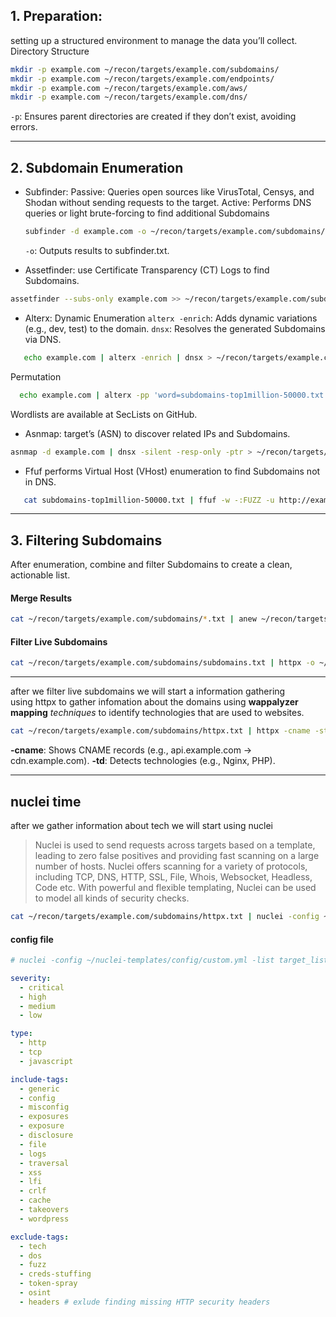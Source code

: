 ## 1. Preparation:

setting up a structured environment to manage the data you’ll collect.
Directory Structure
```bash
mkdir -p example.com ~/recon/targets/example.com/subdomains/  
mkdir -p example.com ~/recon/targets/example.com/endpoints/  
mkdir -p example.com ~/recon/targets/example.com/aws/  
mkdir -p example.com ~/recon/targets/example.com/dns/
```
`-p`: Ensures parent directories are created if they don’t exist, avoiding errors.

---
## 2. Subdomain Enumeration
-  Subfinder: 
   Passive: Queries open sources like VirusTotal, Censys, and Shodan without sending requests to the target.
   Active: Performs DNS queries or light brute-forcing to find additional Subdomains
   ```bash
   subfinder -d example.com -o ~/recon/targets/example.com/subdomains/subfinder.txt
   ```
   `-o`: Outputs results to subfinder.txt.
   
-  Assetfinder: use Certificate Transparency (CT) Logs to find Subdomains.
```bash
assetfinder --subs-only example.com >> ~/recon/targets/example.com/subdomains/assetfinder.txt
   ```

-  Alterx:
   Dynamic Enumeration
	 `alterx -enrich`: Adds dynamic variations (e.g., dev, test) to the domain.
	`dnsx`: Resolves the generated Subdomains via DNS.
	
```bash
   echo example.com | alterx -enrich | dnsx > ~/recon/targets/example.com/subdomains/alterx-dynamic.txt
```

 Permutation
```bash
  echo example.com | alterx -pp 'word=subdomains-top1million-50000.txt' | dnsx > ~/recon/targets/example.com/subdomains/alterx-permutation.txt
```
Wordlists are available at SecLists on GitHub.

-  Asnmap:
   target’s  (ASN) to discover related IPs and Subdomains.
   
```bash
asnmap -d example.com | dnsx -silent -resp-only -ptr > ~/recon/targets/example.com/subdomains/dnsx.txt
```

-  Ffuf
   performs Virtual Host (VHost) enumeration to find Subdomains not in DNS.
   
```bash
   cat subdomains-top1million-50000.txt | ffuf -w -:FUZZ -u http://example.com/ -H 'Host: FUZZ.example.com' -ac
```

---

## 3. Filtering Subdomains
After enumeration, combine and filter Subdomains to create a clean, actionable list.
#### Merge Results
```bash
cat ~/recon/targets/example.com/subdomains/*.txt | anew ~/recon/targets/example.com/subdomains/subdomains.txt
```

#### Filter Live Subdomains
```bash
cat ~/recon/targets/example.com/subdomains/subdomains.txt | httpx -o ~/recon/targets/exampl.com/subdomains/httpx.txt
```


---

after we filter live subdomains we will start a information gathering using httpx to gather infomation about the domains using **wappalyzer mapping** _techniques_ to identify technologies that are used to websites.

```bash
cat ~/recon/targets/example.com/subdomains/httpx.txt | httpx -cname -status-code -td -o ~/recon/targets/example.com/subdomains/tech.txt
```

**-cname**: Shows CNAME records (e.g., api.example.com → cdn.example.com).
**-td**: Detects technologies (e.g., Nginx, PHP).

---
## nuclei time
after we gather information about tech we will start using nuclei
> Nuclei is used to send requests across targets based on a template, leading to zero false positives and providing fast scanning on a large number of hosts. Nuclei offers scanning for a variety of protocols, including TCP, DNS, HTTP, SSL, File, Whois, Websocket, Headless, Code etc. With powerful and flexible templating, Nuclei can be used to model all kinds of security checks.

```bash
cat ~/recon/targets/example.com/subdomains/httpx.txt | nuclei -config ~/nuclei-templates/config/custom.yml
```
#### config file 
```yml
# nuclei -config ~/nuclei-templates/config/custom.yml -list target_list_to_scan.txt

severity:
  - critical
  - high
  - medium
  - low

type:
  - http
  - tcp
  - javascript

include-tags:
  - generic
  - config
  - misconfig
  - exposures
  - exposure
  - disclosure
  - file
  - logs
  - traversal
  - xss
  - lfi
  - crlf
  - cache
  - takeovers
  - wordpress

exclude-tags:
  - tech
  - dos
  - fuzz
  - creds-stuffing
  - token-spray
  - osint
  - headers # exlude finding missing HTTP security headers
```




